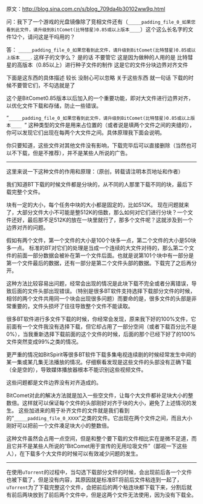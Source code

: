 原文：http://blog.sina.com.cn/s/blog_709da4b30102ww9q.html

问：我下了一个游戏的光盘镜像除了竞相文件还有（`_____padding_file_0_如果您看到此文件，请升级到BitComet(比特彗星)0.85或以上版本____`）这个这么长名字的文件12个，请问这是干吗用的？

 
答：
`_____padding_file_0_如果您看到此文件，请升级到BitComet(比特彗星)0.85或以上版本____`. 
这样子的文字么？ 
是的话 
不要管它 
这是因为做种的人用的是 比特彗星的高版本（0.85以上）进行种子文件的制作 
这是它的文件分块边界对齐文件 

下面是这东西的具体描述 
较长 
没耐心可以忽略 
关于这些东西 
就一句话 
下载的时候不要管它们，不勾选就是了 

这个是BitComet0.85版本以后加入的一个重要功能，即对大文件进行边界对齐，以优化文件下载和存储，防止一些错误。 


“`_____padding_file_0_如果您看到此文件，请升级到BitComet(比特彗星)0.85或以上版本____ `” 这种类型的文件是用来占位置的（或者说是填两个文件之间的夹缝的），你可以发现它们出现在每两个大文件之间。具体原理我下面会说明。 


你只要知道，这些文件对其他文件没有影响，下载完毕后可以直接删除（当然也可以不下载，但是不推荐），并不是某些人所说的广告。 

--------------------------------------- 
这里来说一下这种文件的作用和原理：（原创，转载请注明本页地址和作者） 

我们知道BT下载的时候文件都是分块的，从不同的人那里下载不同的块，最后下载完整个文件。 

块有一定的大小，每个任务中块的大小都是固定的，比如512K。 
现在问题就来了，大部分文件大小不可能是整512K的倍数，那么如何对它们进行分块？一个文件还好，最后那不足512K的放在一块里就行了，那多个文件呢？这就涉及到一个边界对齐的问题。 

假如有两个文件，第一个文件的大小是100个块多一点，第二个文件的大小是50块多一点。 
标准的BT对它们的处理是当成一个连续的大文件对待的，那么第二个文件的前面一部分数据会被补在第一个文件后面。也就是说第101个块中有一部分是第一个文件最后的数据，还有一部分是第二个文件头部的数据。下载完了之后再分开。 

这种方法比较容易出问题，经常会出现的情况是此块下载不完全或者分离错误，导致后面的文件头部出现错误。（特别是很多BT软件支持选择下载部分文件的时候，相邻的两个文件共用同一个块会出现很多问题）而要命的是，很多文件的头部是非常重要的，文件头损坏了往往导致整个文件不能读取。 


很多BT软件进行多文件下载的时候，你经常会发现，原来我下好的100%文件，它前面有一个文件我没有选择下载，但它却占用了一部分空间（或者下载百分比不是0%），当我重新选择下载前面的这个文件的时候，后面的那个已经下好了的100%文件突然变成99%之类的情况。 

更严重的情况如BitSpirit等很多BT软件下载多集电视连续剧的时候经常发生中间的某一集或某几集无法播放的情况。仔细察看发现是这些文件的头部没有正确下载（全是空的），导致媒体播放器根本不能识别这些视频文件。 

这些问题都是文件边界没有对齐造成的。 

BitComet对此的解决方法就是加入一些空文件，让每个大文件都补足块大小的整数倍。这样就可以保证每个文件的头部刚好对齐于块的大小，避免了上述情况的发生。 
这些加进来的用于补齐文件的文件就是我们看到的“`_____padding_file_0_XXXX`”之类的文件。它出现在两个文件之间，而且大小刚好可以把前一个文件凑足块大小的整数倍。 

这种文件虽然会占用一点空间，但是和整个要下载的文件相比实在是微不足道，而且它并不是某些人所说的“BitComet用于宣传的无用垃圾文件”（鄙视一下这些人），在下载多个大文件的时候可以有效减少问题的发生。 


---

在使用`uTorrent`的过程中，当勾选下载部分文件的时候，会出现前后各一个文件也被下载了，但是没有内容，其原因就是标准BT将前后文件粘连到一起了，`uTorrent`为了下载完整这个文件，会把前后的两个粘连块都下载下来，分割后就有前后两块放到了前后两个文件中，但是这两个文件无法使用，因为没有下载全。
